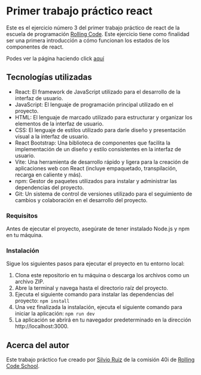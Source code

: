 # Primer trabajo práctico react

Este es el ejercicio número 3 del primer trabajo práctico de react de la escuela de programación [Rolling Code](https://rollingcodeschool.com/). Este ejercicio tiene como finalidad ser una primera introducción a cómo funcionan los estados de los componentes de react.

Podes ver la página haciendo click [aquí](https://ejercicio03-react-state.netlify.app/)

## Tecnologías utilizadas
- React: El framework de JavaScript utilizado para el desarrollo de la interfaz de usuario.
- JavaScript: El lenguaje de programación principal utilizado en el proyecto.
- HTML: El lenguaje de marcado utilizado para estructurar y organizar los elementos de la interfaz de usuario.
- CSS: El lenguaje de estilos utilizado para darle diseño y presentación visual a la interfaz de usuario.
- React Bootstrap: Una biblioteca de componentes que facilita la implementación de un diseño y estilo consistentes en la interfaz de usuario.
- Vite: Una herramienta de desarrollo rápido y ligera para la creación de aplicaciones web con React (incluye empaquetado, transpilación, recarga en caliente y más).
- npm: Gestor de paquetes utilizados para instalar y administrar las dependencias del proyecto.
- Git: Un sistema de control de versiones utilizado para el seguimiento de cambios y colaboración en el desarrollo del proyecto.

### Requisitos

Antes de ejecutar el proyecto, asegúrate de tener instalado Node.js y npm en tu máquina.

### Instalación

Sigue los siguientes pasos para ejecutar el proyecto en tu entorno local:
1. Clona este repositorio en tu máquina o descarga los archivos como un archivo ZIP.
2. Abre la terminal y navega hasta el directorio raíz del proyecto.
3. Ejecuta el siguiente comando para instalar las dependencias del proyecto: ```npm install```
4. Una vez finalizada la instalación, ejecuta el siguiente comando para iniciar la aplicación: ```npm run dev```
5. La aplicación se abrirá en tu navegador predeterminado en la dirección http://localhost:3000.

## Acerca del autor

Este trabajo práctico fue creado por [Silvio Ruiz](https://www.linkedin.com/in/silvioruiz/) de la comisión 40i de [Rolling Code School](https://rollingcodeschool.com/).
